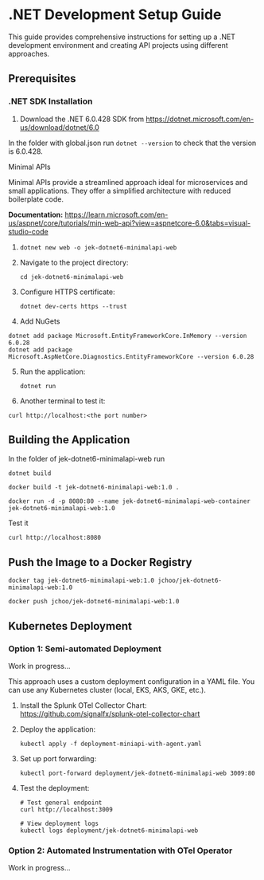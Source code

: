 # .NET Development Setup Guide

This guide provides comprehensive instructions for setting up a .NET development environment and creating API projects using different approaches.

## Prerequisites

### .NET SDK Installation

1. Download the .NET 6.0.428 SDK from https://dotnet.microsoft.com/en-us/download/dotnet/6.0

In the folder with global.json run `dotnet --version` to check that the version is 6.0.428.

 Minimal APIs

Minimal APIs provide a streamlined approach ideal for microservices and small applications. They offer a simplified architecture with reduced boilerplate code.

**Documentation:**
https://learn.microsoft.com/en-us/aspnet/core/tutorials/min-web-api?view=aspnetcore-6.0&tabs=visual-studio-code

1. `dotnet new web -o jek-dotnet6-minimalapi-web`

2. Navigate to the project directory:
   ```
   cd jek-dotnet6-minimalapi-web
   ```

3. Configure HTTPS certificate:
   ```
   dotnet dev-certs https --trust
   ```

4. Add NuGets
```
dotnet add package Microsoft.EntityFrameworkCore.InMemory --version 6.0.28
dotnet add package Microsoft.AspNetCore.Diagnostics.EntityFrameworkCore --version 6.0.28
```

5. Run the application:
   ```
   dotnet run
   ```

6. Another terminal to test it:
```
curl http://localhost:<the port number>
```

## Building the Application
In the folder of jek-dotnet6-minimalapi-web run
```
dotnet build
```

```
docker build -t jek-dotnet6-minimalapi-web:1.0 .
```

```
docker run -d -p 8080:80 --name jek-dotnet6-minimalapi-web-container jek-dotnet6-minimalapi-web:1.0
```

Test it
```
curl http://localhost:8080
```

## Push the Image to a Docker Registry
```
docker tag jek-dotnet6-minimalapi-web:1.0 jchoo/jek-dotnet6-minimalapi-web:1.0
```

```
docker push jchoo/jek-dotnet6-minimalapi-web:1.0
```

## Kubernetes Deployment

### Option 1: Semi-automated Deployment

Work in progress...

This approach uses a custom deployment configuration in a YAML file. You can use any Kubernetes cluster (local, EKS, AKS, GKE, etc.).

1. Install the Splunk OTel Collector Chart:
   https://github.com/signalfx/splunk-otel-collector-chart

2. Deploy the application:
   ```
   kubectl apply -f deployment-miniapi-with-agent.yaml
   ```

3. Set up port forwarding:
   ```
   kubectl port-forward deployment/jek-dotnet6-minimalapi-web 3009:80
   ```

4. Test the deployment:
   ```
   # Test general endpoint
   curl http://localhost:3009

   # View deployment logs
   kubectl logs deployment/jek-dotnet6-minimalapi-web
   ```

### Option 2: Automated Instrumentation with OTel Operator

Work in progress...